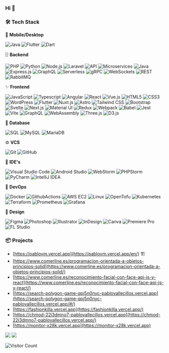### Hi 👋

### 🛠️ **Tech Stack**

📱 **Mobile/Desktop**

  ![Java](https://img.shields.io/badge/-Java-0A1A2F?style=flat&logo=Java&logoColor=FFF)
  ![Flutter](https://img.shields.io/badge/-Flutter-0A1A2F?style=flat&logo=flutter)
  ![Dart](https://img.shields.io/badge/-Dart-0A1A2F?style=flat&logo=dart)

🗄️ **Backend**

  ![PHP](https://img.shields.io/badge/-PHP-0A1A2F?style=flat&logo=php)
  ![Python](https://img.shields.io/badge/-Python-0A1A2F?style=flat&logo=python)
  ![Node.js](https://img.shields.io/badge/-Node.js-0A1A2F?style=flat&logo=node.js)
  ![Laravel](https://img.shields.io/badge/-Laravel-0A1A2F?style=flat&logo=laravel)
  ![API](https://img.shields.io/badge/-API-0A1A2F?style=flat&logo=api)
  ![Microservices](https://img.shields.io/badge/-Microservices-0A1A2F?style=flat&logo=microservices)
  ![Java](https://img.shields.io/badge/-Java-0A1A2F?style=flat&logo=java)
  ![Express.js](https://img.shields.io/badge/-Express.js-0A1A2F?style=flat&logo=express)
  ![GraphQL](https://img.shields.io/badge/-GraphQL-0A1A2F?style=flat&logo=graphql)
  ![Serverless](https://img.shields.io/badge/-Serverless-0A1A2F?style=flat&logo=serverless)
  ![gRPC](https://img.shields.io/badge/-gRPC-0A1A2F?style=flat&logo=grpc)
  ![WebSockets](https://img.shields.io/badge/-WebSockets-0A1A2F?style=flat&logo=websockets)
  ![REST](https://img.shields.io/badge/-REST-0A1A2F?style=flat&logo=rest)
  ![RabbitMQ](https://img.shields.io/badge/-RabbitMQ-0A1A2F?style=flat&logo=rabbitmq)

✨ **Frontend**

  ![JavaScript](https://img.shields.io/badge/-JavaScript-0A1A2F?style=flat&logo=javascript)
  ![Typescript](https://img.shields.io/badge/-Typescript-0A1A2F?style=flat&logo=typescript)
  ![Angular](https://img.shields.io/badge/-Angular-0A1A2F?style=flat&logo=angular)
  ![React](https://img.shields.io/badge/-React-0A1A2F?style=flat&logo=react)
  ![Vue.js](https://img.shields.io/badge/-Vue.js-0A1A2F?style=flat&logo=vue.js)
  ![HTML5](https://img.shields.io/badge/-HTML5-0A1A2F?style=flat&logo=html5)
  ![CSS3](https://img.shields.io/badge/-CSS3-0A1A2F?style=flat&logo=css3)
  ![WordPress](https://img.shields.io/badge/-WordPress-0A1A2F?style=flat&logo=wordpress)
  ![Flutter](https://img.shields.io/badge/-Flutter-0A1A2F?style=flat&logo=flutter)
  ![Nuxt.js](https://img.shields.io/badge/-Nuxt.js-0A1A2F?style=flat&logo=nuxt.js)
  ![Astro](https://img.shields.io/badge/-Astro-0A1A2F?style=flat&logo=astro)
  ![Tailwind CSS](https://img.shields.io/badge/-Tailwind_CSS-0A1A2F?style=flat&logo=tailwindcss)
  ![Bootstrap](https://img.shields.io/badge/-Bootstrap-0A1A2F?style=flat&logo=bootstrap)
  ![Svelte](https://img.shields.io/badge/-Svelte-0A1A2F?style=flat&logo=svelte)
  ![Next.js](https://img.shields.io/badge/-Next.js-0A1A2F?style=flat&logo=next.js)
  ![Material UI](https://img.shields.io/badge/-Material_UI-0A1A2F?style=flat&logo=material-ui)
  ![Redux](https://img.shields.io/badge/-Redux-0A1A2F?style=flat&logo=redux)
  ![Webpack](https://img.shields.io/badge/-Webpack-0A1A2F?style=flat&logo=webpack)
  ![Babel](https://img.shields.io/badge/-Babel-0A1A2F?style=flat&logo=babel)
  ![Jest](https://img.shields.io/badge/-Jest-0A1A2F?style=flat&logo=jest)
  ![Vite](https://img.shields.io/badge/-Vite-0A1A2F?style=flat&logo=vite)
  ![GraphQL](https://img.shields.io/badge/-GraphQL-0A1A2F?style=flat&logo=graphql)
  ![WebAssembly](https://img.shields.io/badge/-WebAssembly-0A1A2F?style=flat&logo=webassembly)
  ![Three.js](https://img.shields.io/badge/-Three.js-0A1A2F?style=flat&logo=three.js)
  ![D3.js](https://img.shields.io/badge/-D3.js-0A1A2F?style=flat&logo=d3.js)

💾 **Database**

  ![SQL](https://img.shields.io/badge/-SQL-0A1A2F?style=flat&logo=sql&logoColor=00d8fd)
  ![MySQL](https://img.shields.io/badge/-MySQL-0A1A2F?style=flat&logo=mysql&logoColor=00d8fd)
  ![MariaDB](https://img.shields.io/badge/-MariaDB-0A1A2F?style=flat&logo=mariadb)

⚙️ **VCS**

  ![Git](https://img.shields.io/badge/-Git-0A1A2F?style=flat&logo=git)
  ![GitHub](https://img.shields.io/badge/-GitHub-0A1A2F?style=flat&logo=github)

🔧 **IDE's**

  ![Visual Studio Code](https://img.shields.io/badge/-Visual%20Studio%20Code-0A1A2F?style=flat&logo=visual-studio-code&logoColor=007ACC)
  ![Android Studio](https://img.shields.io/badge/-Android%20Studio%20Code-0A1A2F?style=flat&logo=android-studio)
  ![WebStorm](https://img.shields.io/badge/-WebStorm-0A1A2F?style=flat&logo=webstorm)
  ![PHPStorm](https://img.shields.io/badge/-PHPStorm-0A1A2F?style=flat&logo=phpstorm)
  ![PyCharm](https://img.shields.io/badge/-PyCharm-0A1A2F?style=flat&logo=pycharm)
  ![IntelliJ IDEA](https://img.shields.io/badge/-IntelliJ%20IDEA-0A1A2F?style=flat&logo=intellij-idea)

🚀 **DevOps**

  ![Docker](https://img.shields.io/badge/-Docker-0A1A2F?style=flat&logo=docker)
  ![GithubActions](https://img.shields.io/badge/-GithubActions-0A1A2F?style=flat&logo=github)
  ![AWS EC2](https://img.shields.io/badge/-AWS%20EC2-0A1A2F?style=flat&logo=amazon-aws)
  ![Linux](https://img.shields.io/badge/-Linux-0A1A2F?style=flat&logo=linux)
  ![OpenTofu](https://img.shields.io/badge/-OpenTofu-0A1A2F?style=flat&logo=opentofu)
  ![Kubernetes](https://img.shields.io/badge/-Kubernetes-0A1A2F?style=flat&logo=kubernetes)
  ![Terraform](https://img.shields.io/badge/-Terraform-0A1A2F?style=flat&logo=terraform)
  ![Prometheus](https://img.shields.io/badge/-Prometheus-0A1A2F?style=flat&logo=prometheus)
  ![Grafana](https://img.shields.io/badge/-Grafana-0A1A2F?style=flat&logo=grafana)

🎨 **Design**

  ![Figma](https://img.shields.io/badge/-Figma-0A1A2F?style=flat&logo=figma)
  ![Photoshop](https://img.shields.io/badge/-Photoshop-0A1A2F?style=flat&logo=adobe-photoshop)
  ![Illustrator](https://img.shields.io/badge/-Illustrator-0A1A2F?style=flat&logo=adobe-illustrator)
  ![InDesign](https://img.shields.io/badge/-InDesign-0A1A2F?style=flat&logo=adobe-indesign)
  ![Canva](https://img.shields.io/badge/-Canva-0A1A2F?style=flat&logo=canva)
  ![Premiere Pro](https://img.shields.io/badge/-Premiere_Pro-0A1A2F?style=flat&logo=adobe-premiere-pro)
  ![FL Studio](https://img.shields.io/badge/-FL_Studio-0A1A2F?style=flat&logo=fl-studio)

### 📦 **Projects**

- [https://pablovm.vercel.app](https://pablovm.vercel.app/en/) 🏗️
- [https://www.comerline.es/programacion-orientada-a-objetos-principios-solid](https://www.comerline.es/programacion-orientada-a-objetos-principios-solid/)
- [https://www.comerline.es/reconocimiento-facial-con-face-api-js-y-react](https://www.comerline.es/reconocimiento-facial-con-face-api-js-y-react/)
- [https://search-polygon-game-qpj5n0nyc-pablovallecillos.vercel.app](https://search-polygon-game-qpj5n0nyc-pablovallecillos.vercel.app/#/)
- [https://fashionkilla.vercel.app](https://fashionkilla.vercel.app/)
- [https://chmod-22i3dmno7-pablovallecillos.vercel.app](https://chmod-22i3dmno7-pablovallecillos.vercel.app/)
- [https://monitor-x28k.vercel.app](https://monitor-x28k.vercel.app)

<img src="https://github-readme-stats.vercel.app/api?username=PabloVallecillos&show_icons=true&theme=dark" />
<img src="https://github-readme-stats.vercel.app/api/top-langs/?username=PabloVallecillos&hide_progress=true&theme=dark" />

![Visitor Count](https://profile-counter.glitch.me/PabloVallecillos/count.svg)
